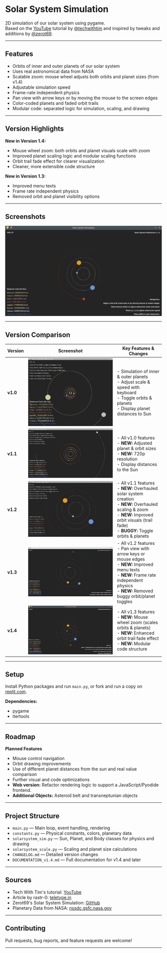 # Solar System Simulation

2D simulation of our solar system using pygame.  
Based on the [YouTube](https://www.youtube.com/watch?v=WTLPmUHTPqo) tutorial by [@techwithtim](https://github.com/techwithtim/Python-Planet-Simulation) and inspired by tweaks and additions by [@zerot69](https://github.com/zerot69/Solar-System-Simulation).

---

## Features

- Orbits of inner and outer planets of our solar system
- Uses real astronomical data from NASA
- Scalable zoom: mouse wheel adjusts both orbits and planet sizes (from v1.4)
- Adjustable simulation speed
- Frame-rate independent physics
- Pan view with arrow keys or by moving the mouse to the screen edges
- Color-coded planets and faded orbit trails
- Modular code: separated logic for simulation, scaling, and drawing

---

## Version Highlights

**New in Version 1.4:**
- Mouse wheel zoom: both orbits and planet visuals scale with zoom
- Improved planet scaling logic and modular scaling functions
- Orbit trail fade effect for clearer visualization
- Cleaner, more extensible code structure

**New in Version 1.3:**
- Improved menu texts
- Frame rate independent physics
- Removed orbit and planet visibility options

---

## Screenshots

![screenshot.png](https://raw.githubusercontent.com/kuranez/Solar-System-Simulation/refs/heads/main/screenshots/Screenshot_v1-4.png)

---
## Version Comparison

| Version | Screenshot | Key Features & Changes |
|---------|------------|-----------------------|
| **v1.0** | ![v1.0](https://raw.githubusercontent.com/kuranez/Solar-System-Simulation/refs/heads/main/screenshots/Screenshot_v1-0.png) | - Simulation of inner & outer planets<br>- Adjust scale & speed with keyboard<br>- Toggle orbits & planets<br>- Display planet distances to Sun |
| **v1.1** | ![v1.1](https://raw.githubusercontent.com/kuranez/Solar-System-Simulation/refs/heads/main/screenshots/Screenshot_v1-1.jpg) | - All v1.0 features<br>- **NEW:** Adjusted planet & orbit sizes<br>- **NEW:** 720p resolution<br>- Display distances to the Sun |
| **v1.2** | ![v1.2](https://raw.githubusercontent.com/kuranez/Solar-System-Simulation/refs/heads/main/screenshots/Screenshot_v1-2.png) | - All v1.1 features<br>- **NEW:** Overhauled solar system creation<br>- **NEW:** Overhauled scaling & zoom<br>- **NEW:** Improved orbit visuals (trail fade)<br>- **BUGGY:** Toggle orbits & planets |
| **v1.3** | ![v1.3](https://raw.githubusercontent.com/kuranez/Solar-System-Simulation/refs/heads/main/screenshots/Screenshot_v1-3.png) | - All v1.2 features<br>- Pan view with arrow keys or mouse edges<br>- **NEW:** Improved menu texts<br>- **NEW:** Frame rate independent physics<br>- **NEW:** Removed buggy orbit/planet toggles |
| **v1.4** | ![v1.4](https://raw.githubusercontent.com/kuranez/Solar-System-Simulation/refs/heads/main/screenshots/Screenshot_v1-4.png) | - All v1.3 features<br>- **NEW:** Mouse wheel zoom (scales orbits & planets)<br>- **NEW:** Enhanced orbit trail fade effect<br>- **NEW:** Modular code structure |


---

## Setup

Install Python packages and run `main.py`, or fork and run a copy on [replit.com](https://replit.com/@kuranez/Solar-System-Simulation#main.py).

**Dependencies:**
- pygame
- itertools

---

## Roadmap

**Planned Features**

- Mouse control navigation
- Orbit drawing improvements
- Use of different planet distances from the sun and real value comparison
- Further visual and code optimizations
- **Web version:** Refactor rendering logic to support a JavaScript/Pyodide frontend.
- **Additional Objects:** Asteroid belt and transneptunian objects

---

## Project Structure

- `main.py` — Main loop, event handling, rendering
- `constants.py` — Physical constants, colors, planetary data
- `solarsystem_sim.py` — Sun, Planet, and Body classes for physics and drawing
- `solarsystem_scale.py` — Scaling and planet size calculations
- `CHANGELOG.md` — Detailed version changes
- `DOCUMENTATION_v1.4.md` — Full documentation for v1.4 and later

---

## Sources

- Tech With Tim's tutorial: [YouTube](https://www.youtube.com/watch?v=WTLPmUHTPqo)
- Article by rastr-0: [teletype.in](https://teletype.in/@rastr_0/solar_system)
- Zerot69's Solar System Simulation: [GitHub](https://github.com/zerot69/Solar-System-Simulation)
- Planetary Data from NASA: [nssdc.gsfc.nasa.gov](https://nssdc.gsfc.nasa.gov/planetary/factsheet/)

---

## Contributing

Pull requests, bug reports, and feature requests are welcome!

---

